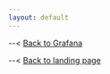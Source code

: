 ```yaml
---
layout: default
---
```



--< [Back to Grafana](https://alexandzors.github.io/things/grafana)

--< [Back to landing page](https://alexandzors.github.io/things/)
